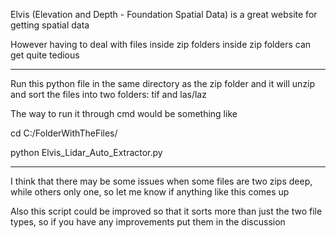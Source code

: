 Elvis (Elevation and Depth - Foundation Spatial Data) is a great website for getting spatial data

However having to deal with files inside zip folders inside zip folders can get quite tedious

___________________

Run this python file in the same directory as the zip folder and it will unzip and sort the files into two folders: tif and las/laz

The way to run it through cmd would be something like

cd C:/FolderWithTheFiles/

python Elvis_Lidar_Auto_Extractor.py

_______________________

I think that there may be some issues when some files are two zips deep, while others only one, so let me know if anything like this comes up

Also this script could be improved so that it sorts more than just the two file types, so if you have any improvements put them in the discussion
